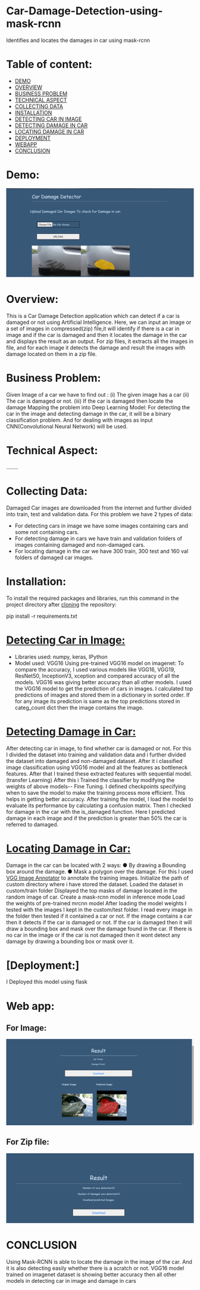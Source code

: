 # Car-Damage-Detection-using-mask-rcnn
Identifies and locates the damages in car using mask-rcnn
# Table of content:
- [DEMO]()
- [OVERVIEW]() 
- [BUSINESS PROBLEM]()
- [TECHNICAL ASPECT]()
- [COLLECTING DATA]()
- [INSTALLATION]()
- [DETECTING CAR IN IMAGE]()
- [DETECTING DAMAGE IN CAR]()
- [LOCATING DAMAGE IN CAR]()
- [DEPLOYMENT]()
- [WEBAPP]()
- [CONCLUSION]()

# Demo:
![](static/uploads/demo.png)
# Overview:
This is a Car Damage Detection application which can detect if a car is damaged or not using Artificial Intelligence.
Here, we can input an image or a set of images in compressed(zip) file,it will identify if there is a car in image and if the car is damaged and then it locates the damage in the car and displays the result as an output. 
For zip files, it extracts all the images in file, and for each image it detects the damage and result the images with damage located on them in a zip file.
# Business Problem:
Given Image of a car we have to find out :
(i) The given image has a car
(ii) The car is damaged or not.
(iii) If the car is damaged then locate the damage
Mapping the problem into Deep Learning Model:
For detecting the car in the image and detecting damage in the car, it will be a binary
classification problem. And for dealing with images as input CNN(Convolutional Neural
Network) will be used.

# Technical Aspect:
........
# Collecting Data:
Damaged Car images are downloaded from the internet and further divided into train,
test and validation data.
For this problem we have 2 types of data:
- For detecting cars in image we have some images containing cars and some not
containing cars.
- For detecting damage in cars we have train and validation folders of images containing
damaged and non-damaged cars.
- For locating damage in the car we have 300 train, 300 test and 160 val folders of damaged car
images.

# Installation:
To install the required packages and libraries, run this command in the project directory after [cloning](https://github.com/matterport/Mask_RCNN.git) the repository:
 
  pip install -r requirements.txt
# [Detecting Car in Image:](https://github.com/kajal1301/car_damage_detection/blob/main/Car_detection.ipynb)
- Libraries used: numpy, keras, IPython
- Model used: VGG16
Using pre-trained VGG16 model on imagenet:
To compare the accuracy, I used various models like VGG16, VGG19, ResNet50, InceptionV3,
xception and compared accuracy of all the models. VGG16 was giving better accuracy than all
other models.
I used the VGG16 model to get the prediction of cars in images.
I calculated top predictions of images and stored them in a dictionary in sorted order.
If for any image its prediction is same as the top predictions stored in categ_count dict then the
image contains the image.

# [Detecting Damage in Car:](https://github.com/kajal1301/car_damage_detection/blob/main/Damage%20identification.ipynb)
After detecting car in image, to find whether car is damaged or not.
For this I divided the dataset into training and validation data and i further divided the
dataset into damaged and non-damaged dataset.
After it i classified image classification using VGG16 model and all the features as
bottleneck features.
After that I trained these extracted features with sequential model. (transfer Learning)
After this i Trained the classifier by modifying the weights of above models-- Fine Tuning.
I defined checkpoints specifying when to save the model to make the training process
more efficient.
This helps in getting better accuracy.
After training the model, I load the model to evaluate its performance by calculating a
confusion matrix. Then I checked for damage in the car with the is_damaged function.
Here I predicted damage in each image and if the prediction is greater than 50% the car
is referred to damaged.

# [Locating Damage in Car:](https://github.com/kajal1301/car_damage_detection/blob/main/damage_detection_mrcnn%20(2).ipynb)
Damage in the car can be located with 2 ways:
● By drawing a Bounding box around the damage.
● Mask a polygon over the damage.
For this I used [VGG Image Annotator](https://www.robots.ox.ac.uk/~vgg/software/via/) to annotate the training images.
Initialize the path of custom directory where i have stored the dataset.
Loaded the dataset in custom/train folder
Displayed the top masks of damage located in the random image of car.
Create a mask-rcnn model in inference mode
Load the weights of pre-trained mrcnn model
After loading the model weights I tested with the images I kept in the custom/test folder.
I read every image in the folder then tested if it contained a car or not.
If the image contains a car then it detects if the car is damaged or not.
If the car is damaged then it will draw a bounding box and mask over the damage found
in the car.
If there is no car in the image or if the car is not damaged then it wont detect any
damage by drawing a bounding box or mask over it.
# [Deployment:]
I Deployed this model using flask
# Web app:
  ## For Image:
   ![](static/uploads/demo3.png)
  ## For Zip file:
   ![](static/uploads/demo2.png)
   
# CONCLUSION
Using Mask-RCNN is able to locate the damage in the image of the car. And it is also
detecting easily whether there is a scratch or not.
VGG16 model trained on imagenet dataset is showing better accuracy then all other
models in detecting car in image and damage in cars


